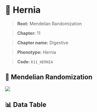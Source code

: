 # 🧪 Hernia

> **Root:** Mendelian Randomization

> **Chapter:** 11  

> **Chapter name:** Digestive

> **Phenotype:** Hernia  

> **Code:** `K11_HERNIA`

## 🧬 Mendelian Randomization  

<img src="/MR/Figures/Forward/K11_HERNIA.png"/>

## 📊 Data Table

<CsvTableMRF src="/MR_Data/Forward/K11_HERNIA.csv"/>
